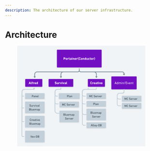 ```yaml
---
description: The architecture of our server infrastructure.
---
```


# Architecture

<figure><img src="../.gitbook/assets/untitled@2x.png" alt=""><figcaption></figcaption></figure>
